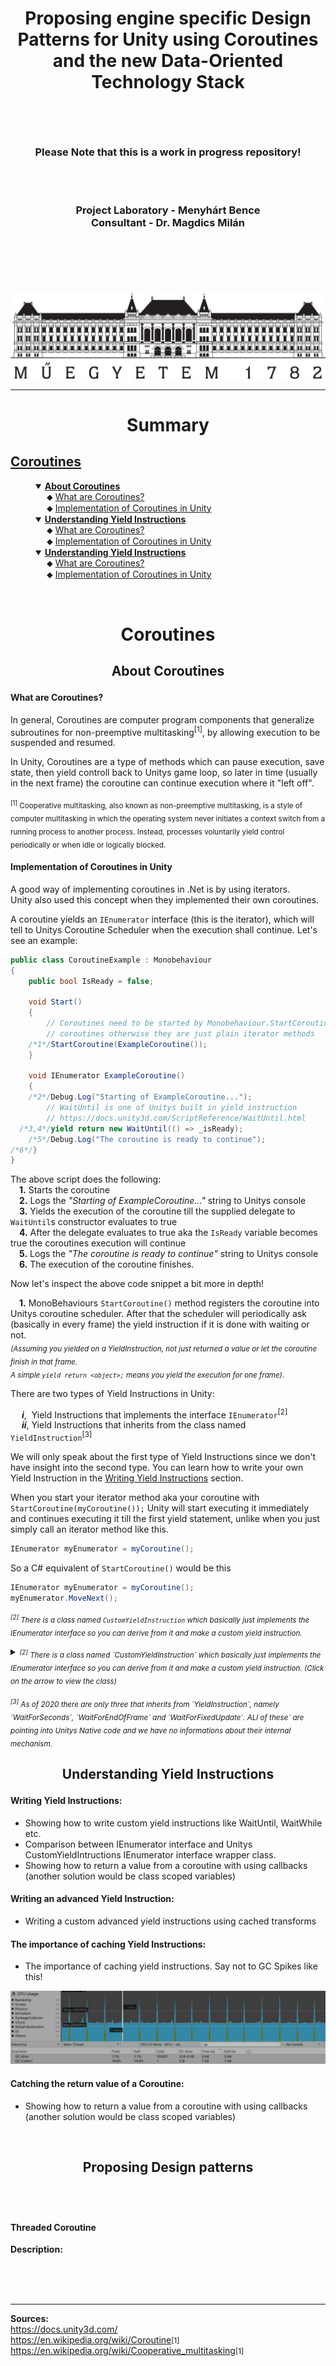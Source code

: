 # <p align="center">Proposing engine specific Design Patterns for Unity using Coroutines and the new Data-Oriented Technology Stack</p>

<br>
<br>

### <p align="center">Please Note that this is a work in progress repository!</p>

<br>
<br>

### <div align="center"><span>Project Laboratory - Menyhárt Bence<span><br><span>Consultant - Dr. Magdics Milán<span></div>

<br>
<br>
<br>
<br>

![BME logo](imgs/BME_logo.jpg?raw=true "BME logo")


---

# <p align="center">Summary</p>

<dl>
    <h2><a href="#coroutines-1">Coroutines</a></h2>
    <dd>
        <details open>
            <summary><a href="#about-coroutines"><b>About Coroutines</b></a></summary>
            &emsp; ⬥ <a href="#what-are-coroutines">What are Coroutines?</a><br>
            &emsp; ⬥ <a href="#implementation-of-coroutines-in-unity">Implementation of Coroutines in Unity</a>
        </details>
        <details open>
            <summary><a href="#understanding-yield-instructions"><b>Understanding Yield Instructions</b></a></summary>
            &emsp; ⬥ <a href="#what-are-coroutines">What are Coroutines?</a><br>
            &emsp; ⬥ <a href="#implementation-of-coroutines-in-unity">Implementation of Coroutines in Unity</a>
        </details>
        <details open>
            <summary><a href="#understanding-yield-instructions"><b>Understanding Yield Instructions</b></a></summary>
            &emsp; ⬥ <a href="#what-are-coroutines">What are Coroutines?</a><br>
            &emsp; ⬥ <a href="#implementation-of-coroutines-in-unity">Implementation of Coroutines in Unity</a>
        </details>
    </dd>
</dl>

<br>

# <p align="center">Coroutines</p>

## <p align="center">About Coroutines</p>

#### What are Coroutines?<br>
In general, Coroutines are computer program components that generalize subroutines for non-preemptive  multitasking<sup>[1]</sup>, by allowing execution to be suspended and resumed.<br>

In Unity, Coroutines are a type of methods which can pause execution, save state, then yield controll back to Unitys game loop, so later in time (usually in the next frame) the coroutine can continue execution where it "left off".<br>

<sub><sup>[1]</sup> Cooperative multitasking, also known as non-preemptive multitasking, is a style of computer multitasking in which the operating system never initiates a context switch from a running process to another process. Instead, processes voluntarily yield control periodically or when idle or logically blocked.</sub>

#### Implementation of Coroutines in Unity<br>
A good way of implementing coroutines in .Net is by using iterators.<br>
Unity also used this concept when they implemented their own coroutines.<br>

A coroutine yields an `IEnumerator` interface (this is the iterator), which will tell to Unitys Coroutine Scheduler when the execution shall continue.
Let's see an example:
```c#
public class CoroutineExample : Monobehaviour
{
    public bool IsReady = false;

    void Start()
    {
        // Coroutines need to be started by Monobehaviour.StartCoroutine() method in order to behave like
        // coroutines otherwise they are just plain iterator methods
    /*1*/StartCoroutine(ExampleCoroutine());
    }

    void IEnumerator ExampleCoroutine()
    {
    /*2*/Debug.Log("Starting of ExampleCoroutine...");
        // WaitUntil is one of Unitys built in yield instruction
        // https://docs.unity3d.com/ScriptReference/WaitUntil.html
  /*3,4*/yield return new WaitUntil(() => _isReady);
    /*5*/Debug.Log("The coroutine is ready to continue");
/*6*/}
}
```
The above script does the following:<br>
&emsp;**1.** Starts the coroutine<br>
&emsp;**2.** Logs the <i>"Starting of ExampleCoroutine..."</i> string to Unitys console<br>
&emsp;**3.** Yields the execution of the coroutine till the supplied delegate to `WaitUntil`s constructor evaluates to true<br>
&emsp;**4.** After the delegate evaluates to true aka the `IsReady` variable becomes true the coroutines execution will continue<br>
&emsp;**5.** Logs the <i>"The coroutine is ready to continue"</i> string to Unitys console<br>
&emsp;**6.** The execution of the coroutine finishes.<br>

Now let's inspect the above code snippet a bit more in depth!

&emsp;**1.** MonoBehaviours `StartCoroutine()` method registers the coroutine into Unitys coroutine scheduler. After that the scheduler will periodically ask (basically in every frame)
the yield instruction if it is done with waiting or not.<br>
<sub><i>(Assuming you yielded on a YieldInstruction, not just returned a value or let the coroutine finish in that frame.<br>
A simple `yield return <object>;` means you yield the execution for one frame)</i>.</sub><br>

There are two types of Yield Instructions in Unity:

&emsp; <i>**i**</i>, &nbsp;Yield Instructions that implements the interface `IEnumerator`<sup>[2]</sup><br>
&emsp; <i>**ii**</i>, Yield Instructions that inherits from the class named `YieldInstruction`<sup>[3]</sup>

We will only speak about the first type of Yield Instructions since we don't have insight into the second type. You can learn how to write your own Yield Instruction in the [Writing Yield Instructions](#writing-yield-instructions) section.

When you start your iterator method aka your coroutine with `StartCoroutine(myCoroutine());` Unity will start executing it immediately and continues executing it till the first yield statement, unlike when you just simply call an iterator method like this.
```c#
IEnumerator myEnumerator = myCoroutine();
```
So a C# equivalent of `StartCoroutine()` would be this
```c#
IEnumerator myEnumerator = myCoroutine();
myEnumerator.MoveNext();
```


<i><sub><sup>[2]</sup> There is a class named `CustomYieldInstruction` which basically just implements the IEnumerator interface so you can derive from it and make a custom yield instruction.</sub></i>
<details>
    <summary><i><sub><sup>[2]</sup> There is a class named `CustomYieldInstruction` which basically just implements the IEnumerator interface so you can derive from it and make a custom yield instruction. (Click on the arrow to view the class)</sub></i></summary>

```c#
// Unity C# reference source
// Copyright (c) Unity Technologies. For terms of use, see
// https://unity3d.com/legal/licenses/Unity_Reference_Only_License

using System.Collections;

namespace UnityEngine
{
    public abstract class CustomYieldInstruction : IEnumerator
    {
        public abstract bool keepWaiting
        {
            get;
        }

        public object Current
        {
            get
            {
                return null;
            }
        }
        public bool MoveNext() { return keepWaiting; }
        public virtual void Reset() {}
    }
}
}
```
</details>
<br>
<i><sub><sup>[3]</sup> As of 2020 there are only three that inherits from `YieldInstruction`, namely `WaitForSeconds`, `WaitForEndOfFrame` and `WaitForFixedUpdate`. ALl of these` are pointing into Unitys Native code and we have no informations about their internal mechanism.</sub></i>


## <p align="center">Understanding Yield Instructions</p>

#### Writing Yield Instructions:
- Showing how to write custom yield instructions like WaitUntil, WaitWhile etc.<br>
- Comparison between IEnumerator interface and Unitys CustomYieldIntructions IEnumerator interface wrapper class.<br>
- Showing how to return a value from a coroutine with using callbacks (another solution would be class scoped variables)

#### Writing an advanced Yield Instruction:
- Writing a custom advanced yield instructions using cached transforms

#### The importance of caching Yield Instructions:
- The importance of caching yield instructions. Say not to GC Spikes like this!<br>

![GC Spike](imgs/GC_spikes_from_uncached_yield_instructions.JPG?raw=true "GC Spike")


#### Catching the return value of a Coroutine:
- Showing how to return a value from a coroutine with using callbacks (another solution would be class scoped variables)

<br>

## <p align="center">Proposing Design patterns</p>
<br>
<br>

#### Threaded Coroutine

**Description:** 



<br>
<br>
<br>

---

**Sources:<br>**
https://docs.unity3d.com/<br>
https://en.wikipedia.org/wiki/Coroutine<small>[1]</small><br>
https://en.wikipedia.org/wiki/Cooperative_multitasking<small>[1]</small><br>
